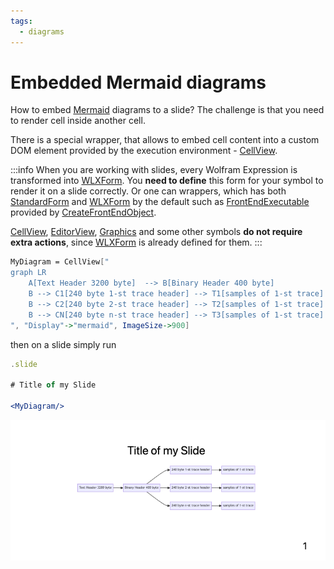 ```yaml
---
tags:
  - diagrams
---
```


# Embedded Mermaid diagrams

How to embed [Mermaid](frontend/Cell%20types/Many%20more.md#Mermaid) diagrams to a slide? The challenge is that you need to render cell inside another cell.

There is a special wrapper, that allows to embed cell content into a custom DOM element provided by the execution environment - [CellView](frontend/Reference/GUI/CellView.md). 

:::info
When you are working with slides, every Wolfram Expression is transformed into [WLXForm](frontend/Reference/Decorations/WLXForm.md).  You __need to define__ this form for your symbol to render it on a slide correctly. Or one can wrappers, which has both [StandardForm](frontend/Reference/Decorations/StandardForm.md) and [WLXForm](frontend/Reference/Decorations/WLXForm.md) by the default such as [FrontEndExecutable](frontend/Reference/Frontend%20Objects/FrontEndExecutable.md) provided by [CreateFrontEndObject](frontend/Reference/Frontend%20Objects/CreateFrontEndObject.md). 

[CellView](frontend/Reference/GUI/CellView.md), [EditorView](frontend/Reference/GUI/EditorView.md), [Graphics](frontend/Reference/Graphics/Graphics.md) and some other symbols __do not require extra actions__, since [WLXForm](frontend/Reference/Decorations/WLXForm.md) is already defined for them.
:::

```mathematica
MyDiagram = CellView["
graph LR
    A[Text Header 3200 byte]  --> B[Binary Header 400 byte]
    B --> C1[240 byte 1-st trace header] --> T1[samples of 1-st trace]
    B --> C2[240 byte 2-st trace header] --> T2[samples of 1-st trace]
    B --> CN[240 byte n-st trace header] --> T3[samples of 1-st trace] 
", "Display"->"mermaid", ImageSize->900] 
```

then on a slide simply run

```jsx
.slide

# Title of my Slide

<MyDiagram/>
```

![](./../../../Screenshot%202024-09-06%20at%2017.03.23.png)